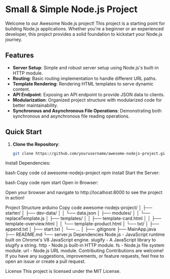 # Small & Simple Node.js Project

Welcome to our Awesome Node.js project! This project is a starting point for building Node.js applications. Whether you're a beginner or an experienced developer, this project provides a solid foundation to kickstart your Node.js journey.

## Features

- **Server Setup**: Simple and robust server setup using Node.js's built-in HTTP module.
- **Routing**: Basic routing implementation to handle different URL paths.
- **Template Rendering**: Rendering HTML templates to serve dynamic content.
- **API Endpoint**: Exposing an API endpoint to provide JSON data to clients.
- **Modularization**: Organized project structure with modularized code for better maintainability.
- **Synchronous and Asynchronous File Operations**: Demonstrating both synchronous and asynchronous file reading operations.

## Quick Start

1. **Clone the Repository**:

   ```bash
   git clone https://github.com/yourusername/awesome-nodejs-project.git
Install Dependencies:

bash
Copy code
cd awesome-nodejs-project
npm install
Start the Server:

bash
Copy code
npm start
Open in Browser:

Open your browser and navigate to http://localhost:8000 to see the project in action!

Project Structure
arduino
Copy code
awesome-nodejs-project/
│
├── starter/
│   ├── dev-data/
│   │   └── data.json
│   ├── modules/
│   │   └── replaceTemplate.js
│   ├── templates/
│   │   ├── template-card.html
│   │   ├── template-overview.html
│   │   └── template-product.html
│   └── txt/
│       ├── append.txt
│       ├── start.txt
│       └── ...
│
├── .gitignore
├── MainApp.java
├── README.md
└── server.js
Dependencies
Node.js - JavaScript runtime built on Chrome's V8 JavaScript engine.
slugify - A JavaScript library to slugify a string.
http - Node.js built-in HTTP module.
fs - Node.js file system module.
url - Node.js URL module.
Contributing
Contributions are welcome! If you have any suggestions, improvements, or feature requests, feel free to open an issue or create a pull request.

License
This project is licensed under the MIT License.
